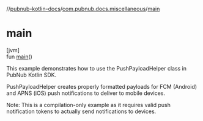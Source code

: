 //[pubnub-kotlin-docs](../../index.md)/[com.pubnub.docs.miscellaneous](index.md)/[main](main.md)

# main

[jvm]\
fun [main](main.md)()

This example demonstrates how to use the PushPayloadHelper class in PubNub Kotlin SDK.

PushPayloadHelper creates properly formatted payloads for FCM (Android) and APNS (iOS) push notifications to deliver to mobile devices.

Note: This is a compilation-only example as it requires valid push notification tokens to actually send notifications to devices.
